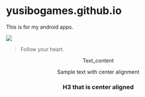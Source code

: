 # yusibogames.github.io

This is for my android apps.

![](https://pandao.github.io/editor.md/examples/images/4.jpg)

> Follow your heart.

<p style="text-align:center;">Text_content</p>

<p style="text-align: center;">Sample text with center alignment</p>

<h3 style="text-align: center;">H3 that is center aligned</h3>
